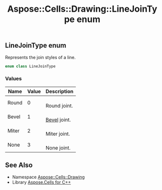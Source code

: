 ﻿---
title: Aspose::Cells::Drawing::LineJoinType enum
linktitle: LineJoinType
second_title: Aspose.Cells for C++ API Reference
description: 'Aspose::Cells::Drawing::LineJoinType enum. Represents the join styles of a line in C++.'
type: docs
weight: 9400
url: /cpp/aspose.cells.drawing/linejointype/
---
## LineJoinType enum


Represents the join styles of a line.

```cpp
enum class LineJoinType
```

### Values

| Name | Value | Description |
| --- | --- | --- |
| Round | 0 | <br>Round joint. |
| Bevel | 1 | <br>[Bevel](../bevel/) joint. |
| Miter | 2 | <br>Miter joint. |
| None | 3 | <br>None joint. |

## See Also

* Namespace [Aspose::Cells::Drawing](../)
* Library [Aspose.Cells for C++](../../)
